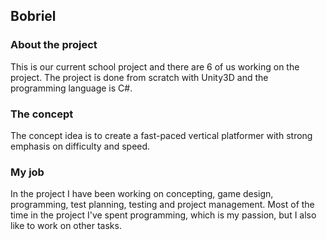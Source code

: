 ## Bobriel

### About the project
This is our current school project and there are 6 of us working on the project. The project is done from scratch with Unity3D and the programming language is C#.

### The concept
The concept idea is to create a fast-paced vertical platformer with strong emphasis on difficulty and speed.

### My job
In the project I have been working on concepting, game design, programming, test planning, testing and project management. Most of the time in the project I've spent programming, which is my passion, but I also like to work on other tasks.
